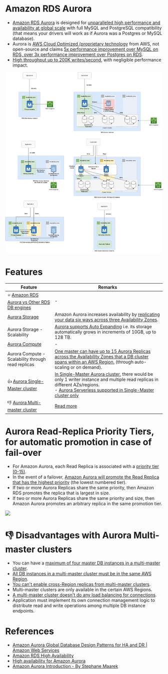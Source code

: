 # Amazon RDS Aurora
- [Amazon RDS Aurora](https://aws.amazon.com/rds/aurora/) is designed for [unparalleled high performance and availability at global scale](../../../1_HLDDesignComponents/0_SystemGlossaries/Scalability/LatencyThroughput.md) with full MySQL and PostgreSQL compatibility (that means your drivers will work as if Aurora was a Postgres or MySQL database).
- Aurora is [AWS Cloud Optimized (proprietary technology](https://aws.amazon.com/rds/aurora/) from AWS, not open-source and claims [5x performance improvement over MySQL on RDS, over 3x performance improvement over Postgres on RDS](../../../1_HLDDesignComponents/0_SystemGlossaries/Scalability/LatencyThroughput.md).
- [High throughput up to 200K writes/second](../../../1_HLDDesignComponents/0_SystemGlossaries/Scalability/LatencyThroughput.md), with negligible performance impact.

![img.png](assests/Multi-AZ/RDS-Multi-AZ-Replica.drawio.png)

# Features

| Feature                                                                                                                              | Remarks                                                                                                                                                                                                                                                                                                         |
|--------------------------------------------------------------------------------------------------------------------------------------|-----------------------------------------------------------------------------------------------------------------------------------------------------------------------------------------------------------------------------------------------------------------------------------------------------------------|
| :star: [Amazon RDS Aurora vs Other RDS DB engines](AmazonAuroraVsOtherDBEngines.md)                                                  | -                                                                                                                                                                                                                                                                                                               |
| [Aurora Storage](https://aws.amazon.com/rds/aurora/pricing/)                                                                         | Amazon Aurora increases availability by [replicating your data six ways across three Availability Zones]().                                                                                                                                                                                                     |
| Aurora Storage - Scalability                                                                                                         | [Aurora supports Auto Expanding](https://aws.amazon.com/about-aws/whats-new/2020/10/amazon-aurora-enables-dynamic-resizing-database-storage-space/) i.e. its storage automatically grows in increments of 10GB, up to 128 TB.                                                                                   |
| [Aurora Compute](https://aws.amazon.com/rds/aurora/pricing/)                                                                         | -                                                                                                                                                                                                                                                                                                               |
| Aurora Compute - Scalability through read replicas                                                                                   | [One master can have up to 15 Aurora Replicas across the Availability Zones that a DB cluster spans within an AWS Region.](https://docs.aws.amazon.com/AmazonRDS/latest/AuroraUserGuide/Aurora.Replication.html) (through auto-scaling or on demand).                                                           |
| :thumbsup: [Aurora Single-Master cluster](https://docs.aws.amazon.com/AmazonRDS/latest/AuroraUserGuide/AuroraMySQL.Replication.html) | [In Single-Master Aurora cluster](https://docs.aws.amazon.com/AmazonRDS/latest/AuroraUserGuide/AuroraMySQL.Replication.html), there would be only 1 writer instance and multiple read replicas in different AZs/regions.<br/>- [Aurora Serverless supported in Single-Master cluster only](AuroraServerless.md) |
| :thumbsdown: [Aurora Multi-master cluster]()                                                                                         | [Read more](https://docs.aws.amazon.com/AmazonRDS/latest/AuroraUserGuide/aurora-multi-master.html)                                                                                                                                                                                                              |

# Aurora Read-Replica Priority Tiers, for automatic promotion in case of fail-over
- For Amazon Aurora, each Read Replica is associated with a [priority tier (0-15)](https://aws.amazon.com/blogs/aws/additional-failover-control-for-amazon-aurora/). 
- In the event of a failover, [Amazon Aurora will promote the Read Replica that has the highest priority](https://aws.amazon.com/blogs/aws/additional-failover-control-for-amazon-aurora/) (the lowest numbered tier). 
- If two or more Aurora Replicas share the same priority, then Amazon RDS promotes the replica that is largest in size. 
- If two or more Aurora Replicas share the same priority and size, then Amazon Aurora promotes an arbitrary replica in the same promotion tier.

![](https://media.amazonwebservices.com/blog/2016/aurora_set_failover_priority_1.png)

# :thumbsdown: Disadvantages with Aurora Multi-master clusters
- You can have a [maximum of four master DB instances in a multi-master cluster](https://docs.aws.amazon.com/AmazonRDS/latest/AuroraUserGuide/aurora-multi-master.html).
- [All DB instances in a multi-master cluster must be in the same AWS Region](../../AWS-Global-Architecture-Region-AZ.md).
- [You can't enable cross-Region replicas from multi-master clusters]().
- Multi-master clusters are only available in the certain AWS Regions.
- [A multi-master cluster doesn't do any load balancing for connections](https://docs.aws.amazon.com/AmazonRDS/latest/AuroraUserGuide/aurora-multi-master.html#aurora-multi-master-connectivity).
- Application must implement its own connection management logic to distribute read and write operations among multiple DB instance endpoints.

# References
- [Amazon Aurora Global Database Design Patterns for HA and DR | Amazon Web Services](https://www.youtube.com/watch?v=bbiWciJSouY)
- [Amazon RDS High Availability](https://aws.amazon.com/rds/ha/)
- [High availability for Amazon Aurora](https://docs.aws.amazon.com/AmazonRDS/latest/AuroraUserGuide/Concepts.AuroraHighAvailability.html)
- [Amazon Aurora Introduction - By Stephane Maarek](https://www.youtube.com/watch?v=ZCt3ctVfGIk)
